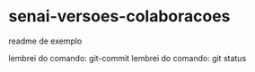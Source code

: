 # senai-versoes-colaboracoes

readme de exemplo


lembrei do comando: git-commit
lembrei do comando: git status

